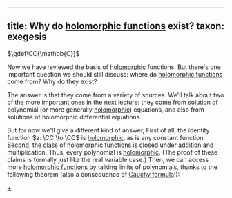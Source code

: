 
---
title: Why do [holomorphic functions](./rmsf-1200.md) exist?
taxon: exegesis
---

[holomorphic]: ./rmsf-1200.md

$\gdef\CC{\mathbb{C}}$

Now we have reviewed the basis of [holomorphic][holomorphic] functions. But there's one important question we should still discuss: where do [holomorphic functions][holomorphic] come from? Why do they exist?

The answer is that they come from a variety of sources. We'll talk about two of the more important ones in the next lecture: they come from solution of polynomial (or more generally [holomorphic][holomorphic]) equations, and also from solutions of holomorphic differential equations. 

But for now we'll give a different kind of answer, First of all, the identity function $z: \CC \to \CC$ is [holomorphic][holomorphic], as is any constant function. Second, the class of [holomorphic functions][holomorphic] is closed under addition and multiplication. Thus, every polynomial is [holomorphic][holomorphic]. (The proof of these claims is formally just like the real variable case.) Then, we can access more [holomorphic functions][holomorphic] by talking limits of polynomials, thanks to the following theorem (also a consequence of [Cauchy formula](./rmsf-1400.md)!): 

[+](./rmsf-1405.md#:embed)
